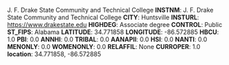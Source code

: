 
J. F. Drake State Community and Technical College
**INSTNM**: J. F. Drake State Community and Technical College 
**CITY**: Huntsville 
**INSTURL**: https://www.drakestate.edu 
**HIGHDEG**: Associate degree 
**CONTROL**: Public 
**ST_FIPS**: Alabama 
**LATITUDE**: 34.771858 
**LONGITUDE**: -86.572885 
**HBCU**: 1.0 
**PBI**: 0.0 
**ANNHI**: 0.0 
**TRIBAL**: 0.0 
**AANAPII**: 0.0 
**HSI**: 0.0 
**NANTI**: 0.0 
**MENONLY**: 0.0 
**WOMENONLY**: 0.0 
**RELAFFIL**: None 
**CURROPER**: 1.0 
**location**: 34.771858, -86.572885 